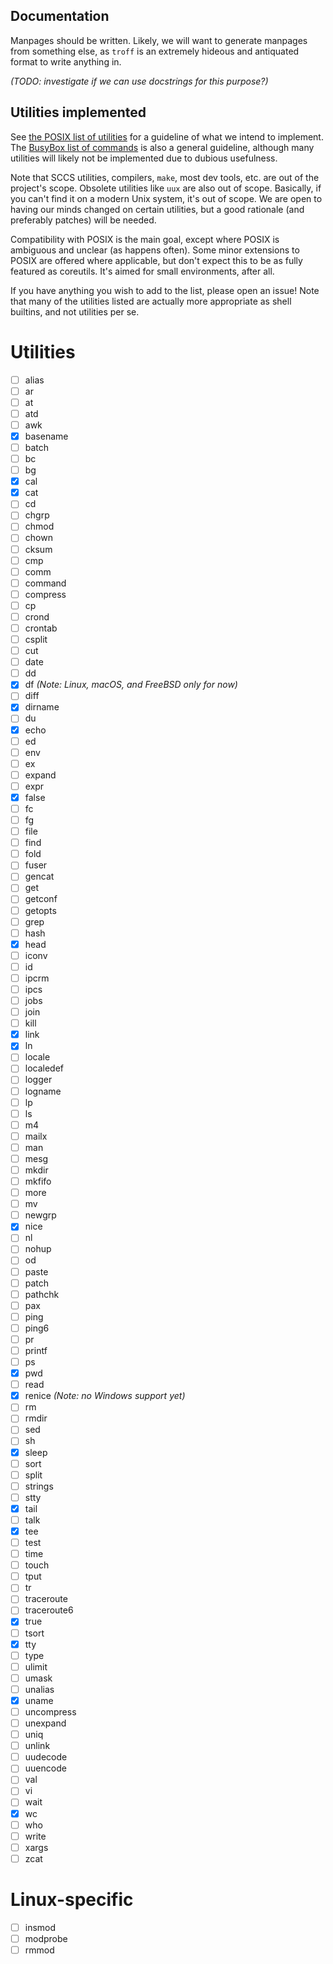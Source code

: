 Documentation
-------------
Manpages should be written. Likely, we will want to generate manpages from something else, as `troff` is an extremely hideous and antiquated format to write anything in.

*(TODO: investigate if we can use docstrings for this purpose?)*

Utilities implemented
---------------------
See [the POSIX list of utilities](https://pubs.opengroup.org/onlinepubs/9699919799/idx/utilities.html) for a guideline of what we intend to implement. The [BusyBox list of commands](https://boxmatrix.info/wiki/BusyBox-Commands) is also a general guideline, although many utilities will likely not be implemented due to dubious usefulness.

Note that SCCS utilities, compilers, `make`, most dev tools, etc. are out of the project's scope. Obsolete utilities like `uux` are also out of scope. Basically, if you can't find it on a modern Unix system, it's out of scope. We are open to having our minds changed on certain utilities, but a good rationale (and preferably patches) will be needed.

Compatibility with POSIX is the main goal, except where POSIX is ambiguous and unclear (as happens often). Some minor extensions to POSIX are offered where applicable, but don't expect this to be as fully featured as coreutils. It's aimed for small environments, after all.

If you have anything you wish to add to the list, please open an issue! Note that many of the utilities listed are actually more appropriate as shell builtins, and not utilities per se.

Utilities
=========
- [ ] alias
- [ ] ar
- [ ] at
- [ ] atd
- [ ] awk
- [x] basename
- [ ] batch
- [ ] bc
- [ ] bg
- [x] cal
- [x] cat
- [ ] cd
- [ ] chgrp
- [ ] chmod
- [ ] chown
- [ ] cksum
- [ ] cmp
- [ ] comm
- [ ] command
- [ ] compress
- [ ] cp
- [ ] crond
- [ ] crontab
- [ ] csplit
- [ ] cut
- [ ] date
- [ ] dd
- [x] df *(Note: Linux, macOS, and FreeBSD only for now)*
- [ ] diff
- [x] dirname
- [ ] du
- [x] echo
- [ ] ed
- [ ] env
- [ ] ex
- [ ] expand
- [ ] expr
- [x] false
- [ ] fc
- [ ] fg
- [ ] file
- [ ] find
- [ ] fold
- [ ] fuser
- [ ] gencat
- [ ] get
- [ ] getconf
- [ ] getopts
- [ ] grep
- [ ] hash
- [x] head
- [ ] iconv
- [ ] id
- [ ] ipcrm
- [ ] ipcs
- [ ] jobs
- [ ] join
- [ ] kill
- [x] link
- [x] ln
- [ ] locale
- [ ] localedef
- [ ] logger
- [ ] logname
- [ ] lp
- [ ] ls
- [ ] m4
- [ ] mailx
- [ ] man
- [ ] mesg
- [ ] mkdir
- [ ] mkfifo
- [ ] more
- [ ] mv
- [ ] newgrp
- [x] nice
- [ ] nl
- [ ] nohup
- [ ] od
- [ ] paste
- [ ] patch
- [ ] pathchk
- [ ] pax
- [ ] ping
- [ ] ping6
- [ ] pr
- [ ] printf
- [ ] ps
- [x] pwd
- [ ] read
- [x] renice *(Note: no Windows support yet)*
- [ ] rm
- [ ] rmdir
- [ ] sed
- [ ] sh
- [x] sleep
- [ ] sort
- [ ] split
- [ ] strings
- [ ] stty
- [x] tail
- [ ] talk
- [x] tee
- [ ] test
- [ ] time
- [ ] touch
- [ ] tput
- [ ] tr
- [ ] traceroute
- [ ] traceroute6
- [x] true
- [ ] tsort
- [x] tty
- [ ] type
- [ ] ulimit
- [ ] umask
- [ ] unalias
- [x] uname
- [ ] uncompress
- [ ] unexpand
- [ ] uniq
- [ ] unlink
- [ ] uudecode
- [ ] uuencode
- [ ] val
- [ ] vi
- [ ] wait
- [x] wc
- [ ] who
- [ ] write
- [ ] xargs
- [ ] zcat

Linux-specific
==============
- [ ] insmod
- [ ] modprobe
- [ ] rmmod
